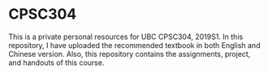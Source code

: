 # CPSC304
This is a private personal resources for UBC CPSC304, 2019S1. In this repository, I have uploaded the recommended textbook in both English and Chinese version. Also, this repository contains the assignments, project, and handouts of this course. 
